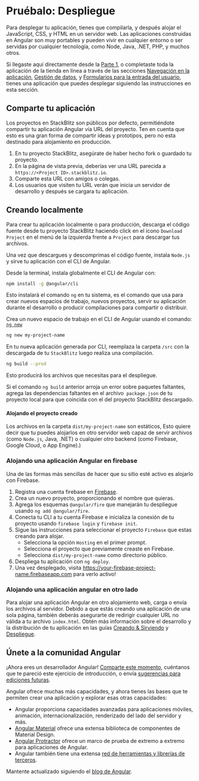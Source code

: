 # Pruébalo: Despliegue


Para desplegar tu aplicación, tienes que compilarla, y después alojar el JavaScript, CSS, y HTML en un servidor web. Las aplicaciones construidas en Angular son muy portables y pueden vivir en cualquier entorno o ser servidas por cualquier tecnología, como Node, Java, .NET, PHP, y muchos otros.

<div class="alert is-helpful">

Si llegaste aquí directamente desde la [Parte 1](start "Una aplicación básica"), o completaste toda la aplicación de la tienda en línea a través de las secciones [Navegación en la aplicación](start/start-routing "Pruébalo: Navegación en la aplicación"), [Gestión de datos](start/start-data "Pruébalo: Gestión de datos"), y [Formularios para la entrada del usuario](start/start-forms "Pruébalo: Formularios para la entrada del usuario"), tienes una aplicación que puedes desplegar siguiendo las instrucciones en esta sección.

</div>

## Comparte tu aplicación

Los proyectos en StackBlitz son públicos por defecto, permitiéndote compartir tu aplicación Angular vía URL del proyecto. Ten en cuenta que esto es una gran forma de compartir ideas y prototipos, pero no esta destinado para alojamiento en producción.

1. En tu proyecto StackBlitz, asegúrate de haber hecho fork o guardado tu proyecto.
1. En la página de vista previa, deberías ver una URL parecida a `https://<Project ID>.stackblitz.io`.
1. Comparte esta URL con amigos o colegas.
1. Los usuarios que visiten tu URL verán que inicia un servidor de desarrollo y después se cargara tu aplicación.

## Creando localmente

Para crear tu aplicación localmente o para producción, descarga el código fuente desde tu proyecto StackBlitz haciendo click en el icono `Download Project` en el menú de la izquierda frente a `Project` para descargar tus archivos.

Una vez que descargues y descomprimas el código fuente, instala `Node.js` y sirve tu aplicación con el CLI de Angular.

Desde la terminal, instala globalmente el CLI de Angular con:

```sh
npm install -g @angular/cli
```

Esto instalará el comando `ng` en tu sistema, es el comando que usa para crear nuevos espacios de trabajo, nuevos proyectos, servir su aplicación durante el desarrollo o producir compilaciones para compartir o distribuir.

Crea un nuevo espacio de trabajo en el CLI de Angular usando el comando: [`ng new`](cli/new "CLI referencia de comando ng new ")

```sh
ng new my-project-name
```
En tu nueva aplicación generada por CLI, reemplaza la carpeta `/src` con la descargada de tu `StackBlitz` luego realiza una compilación.

```sh
ng build --prod
```

Esto producirá los archivos que necesitas para el despliegue.

<div class="alert is-helpful">

Si el comando `ng build` anterior arroja un error sobre paquetes faltantes, agrega las dependencias faltantes en el archivo` package.json` de tu proyecto local para que coincida con el del proyecto StackBlitz descargado.

</div>

#### Alojando el proyecto creado

Los archivos en la carpeta `dist/my-project-name` son estáticos, Esto quiere decir que tu puedes alojarlos en otro servidor web capaz de servir archivos (como `Node.js`, Java, .NET) o cualquier otro backend (como Firebase, Google Cloud, o App Engine).)

### Alojando una aplicación Angular en firebase

Una de las formas más sencillas de hacer que su sitio esté activo es alojarlo con Firebase.

1. Registra una cuenta firebase en [Firebase](https://firebase.google.com/ "sitio web Firebase").
1. Crea un nuevo proyecto, proporcionando el nombre que quieras.
1. Agrega los esquemas `@angular/fire` que manejarán tu despliegue usando `ng add @angular/fire`.
1. Conecta tu CLI a tu cuenta Firebase e inicializa la conexión de tu proyecto usando `firebase login` y `firebase init`.
1. Sigue las instrucciones para seleccionar el proyecto `Firebase` que estas creando para alojar.
    - Selecciona la opción `Hosting` en el primer prompt.
    - Selecciona el proyecto que previamente creaste en Firebase.
    - Selecciona `dist/my-project-name` como directorio público.
1. Despliega tu aplicación con `ng deploy`.
1. Una vez desplegado, visita https://your-firebase-project-name.firebaseapp.com para verlo activo!

### Alojando una aplicación angular en otro lado

Para alojar una aplicación Angular en otro alojamiento web, carga o envía los archivos al servidor.
Debido a que estás creando una aplicación de una sola página, también deberás asegurarte de redirigir cualquier URL no válida a tu archivo `index.html`.
Obtén más información sobre el desarrollo y la distribución de tu aplicación en las guías [Creando & Sirviendo](guide/build "Creando y Sirviendo aplicaciones Angular") y [Despliegue](guide/deployment "Guia de despliegue").

## Únete a la comunidad Angular

¡Ahora eres un desarrollador Angular! [Comparte este momento](https://twitter.com/intent/tweet?url=https://angular.io/start&text=I%20just%20finished%20the%20Angular%20Getting%20Started%20Tutorial "Angular en Twitter"), cuéntanos que te pareció este ejercicio de introducción, o envía [sugerencias para ediciones futuras](https://github.com/angular/angular/issues/new/choose "GitHub de Angular formulario de nuevo issue").

Angular ofrece muchas más capacidades, y ahora tienes las bases que te permiten crear una aplicación y explorar esas otras capacidades:

* Angular proporciona capacidades avanzadas para aplicaciones móviles, animación, internacionalización, renderizado del lado del servidor y más.
* [Angular Material](https://material.angular.io/ "Sitio web de Angular Material") ofrece una extensa biblioteca de componentes de Material Design.
* [Angular Protractor](https://protractor.angular.io/ "Sitio web de Angular Protractor") ofrece un marco de prueba de extremo a extremo para aplicaciones de Angular.
* Angular también tiene una extensa [red de herramientas y librerías de terceros](resources "Lista de recursos Angular").

Mantente actualizado siguiendo el [blog de Angular](https://blog.angular.io/ "Blog de Angular").
